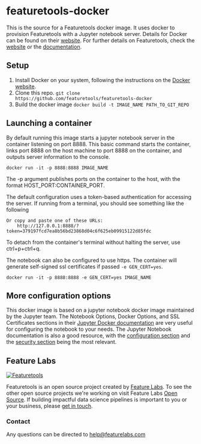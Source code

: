 # featuretools-docker
This is the source for a Featuretools docker image. It uses docker to provision Featuretools with a Jupyter notebook server. Details for Docker can be found on their [website](https://www.docker.com/). For further details on Featuretools, check the [website](https://www.featuretools.com) or the [documentation](https://docs.featuretools.com).

## Setup

1. Install Docker on your system, following the instructions on the [Docker website](https://docs.docker.com/install/).
2. Clone this repo. ``git clone https://github.com/featuretools/featuretools-docker``
3. Build the docker image ``docker build -t IMAGE_NAME PATH_TO_GIT_REPO``

## Launching a container

By default running this image starts a jupyter notebook server in the container listening on port 8888.  This basic command starts the container, links port 8888 on the host machine to port 8888 on the container, and outputs server information to the console.

``docker run -it -p 8888:8888 IMAGE_NAME``

The -p argument publishes ports on the container to the host, with the format HOST_PORT:CONTAINER_PORT.

The default configuration uses a token-based authentication for accessing the server.  If running from a terminal, you should see something like the following

    Or copy and paste one of these URLs:
        http://127.0.0.1:8888/?token=379197fcd7ea8b56bd23868d04c6f625eb09915122d85fdc

To detach from the container's terminal without halting the server, use ctrl+p+ctrl+q.

The notebook can also be configured to use https. The container will generate self-signed ssl certificates if passed ``-e GEN_CERT=yes``.

``docker run -it -p 8888:8888 -e GEN_CERT=yes IMAGE_NAME``

## More configuration options

This docker image is based on a jupyter notebook docker image maintained by the Jupyter team.  The Notebook Options, Docker Options, and SSL Certificates sections in their [Jupyter Docker documentation](https://jupyter-docker-stacks.readthedocs.io/en/latest/using/common.html) are very useful for configuring the notebook to your needs.  The Jupyter Notebook documentation is also a good resource, with the [configuration section](https://jupyter-notebook.readthedocs.io/en/latest/config.html) and the [security section](https://jupyter-notebook.readthedocs.io/en/latest/security.html) being the most relevant.

## Feature Labs
<a href="https://www.featurelabs.com/">
    <img src="http://www.featurelabs.com/wp-content/uploads/2017/12/logo.png" alt="Featuretools" />
</a>

Featuretools is an open source project created by [Feature Labs](https://www.featurelabs.com/). To see the other open source projects we're working on visit Feature Labs [Open Source](https://www.featurelabs.com/open). If building impactful data science pipelines is important to you or your business, please [get in touch](https://www.featurelabs.com/contact.html).

### Contact

Any questions can be directed to help@featurelabs.com

